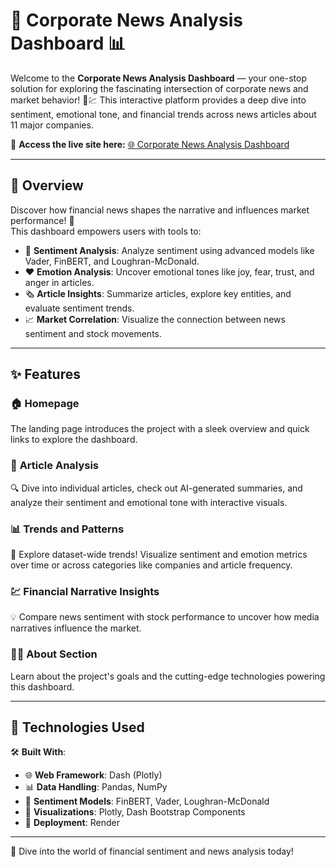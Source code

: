 # 🌟 Corporate News Analysis Dashboard 📊  

Welcome to the **Corporate News Analysis Dashboard** — your one-stop solution for exploring the fascinating intersection of corporate news and market behavior! 📰💹 This interactive platform provides a deep dive into sentiment, emotional tone, and financial trends across news articles about 11 major companies.  

🔗 **Access the live site here:** [🌐 Corporate News Analysis Dashboard](https://news-analysis-dashboard.onrender.com/)  

---

## 🌈 Overview  

Discover how financial news shapes the narrative and influences market performance! 🚀  
This dashboard empowers users with tools to:  
- 🧠 **Sentiment Analysis**: Analyze sentiment using advanced models like Vader, FinBERT, and Loughran-McDonald.  
- ❤️ **Emotion Analysis**: Uncover emotional tones like joy, fear, trust, and anger in articles.  
- 🗞️ **Article Insights**: Summarize articles, explore key entities, and evaluate sentiment trends.  
- 📈 **Market Correlation**: Visualize the connection between news sentiment and stock movements.  

---

## ✨ Features  

### 🏠 **Homepage**  
The landing page introduces the project with a sleek overview and quick links to explore the dashboard.  

### 📰 **Article Analysis**  
🔍 Dive into individual articles, check out AI-generated summaries, and analyze their sentiment and emotional tone with interactive visuals.  

### 📊 **Trends and Patterns**  
📅 Explore dataset-wide trends! Visualize sentiment and emotion metrics over time or across categories like companies and article frequency.  

### 💹 **Financial Narrative Insights**  
💡 Compare news sentiment with stock performance to uncover how media narratives influence the market.  

### 🧑‍💻 **About Section**  
Learn about the project's goals and the cutting-edge technologies powering this dashboard.  

---

## 🔧 Technologies Used  

🛠 **Built With**:  
- 🌐 **Web Framework**: Dash (Plotly)  
- 📊 **Data Handling**: Pandas, NumPy  
- 🤖 **Sentiment Models**: FinBERT, Vader, Loughran-McDonald  
- 🎨 **Visualizations**: Plotly, Dash Bootstrap Components  
- 🚀 **Deployment**: Render   

---

🎉 Dive into the world of financial sentiment and news analysis today!
